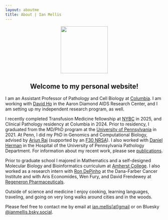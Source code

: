 ```yaml
---
layout: aboutme
title: About | Ian Mellis
---
```

<p align="center">
<img src="{{ site.baseurl }}static/img/{{ site.avatar }}" style="width:150px;" />
</p>

## <center> Welcome to my personal website!</center>


I am an Assistant Professor of Pathology and Cell Biology at [Columbia](https://www.pathology.columbia.edu/). I am working with [David Ho](https://www.adarc.cuimc.columbia.edu/research/research-labs/ho-lab) in the Aaron Diamond AIDS Research Center, and I am setting up my independent research program, as well. 

I recently completed Transfusion Medicine fellowship at [NYBC](https://www.nybce.org/transfusion-medicine-fellowship-program-2/) in 2025, and Clinical Pathology residency at Columbia in 2024. Prior to residency, I graduated from the MD/PhD program at the [University of Pennsylvania](https://www.med.upenn.edu/mstp/) in 2021. At Penn, I did my PhD in Genomics and Computational Biology, advised by [Arjun Raj](https://rajlab.seas.upenn.edu) (supported by an [F30 NRSA](https://projectreporter.nih.gov/project_info_details.cfm?aid=9691528&icde=50544554&ddparam=&ddvalue=&ddsub=&cr=1&csb=default&cs=ASC&pball=)). I also worked with [Daniel Herman](https://www.med.upenn.edu/hermanlab/) in the Hospital of the University of Pennsylvania Pathology Department. For information about my recent work, please see [publications](publications.html). 

Prior to graduate school I majored in Mathematics and a self-designed Molecular Biology and Bioinformatics curriculum at [Amherst College](https://www.amherst.edu/academiclife/departments). I also worked as a research intern with [Ron DePinho](https://www.mdanderson.org/research/departments-labs-institutes/labs/depinho-laboratory.html) at the Dana-Farber Cancer Institute and with Aris Economides, Wen Fury, and David Frendewey at [Regeneron Pharmaceuticals](https://www.regeneron.com/).

Outside of science and medicine I enjoy cooking, learning languages, traveling, and going on very long walks around cities and in the woods.

Please feel free to contact me by email at [ian.mellis[at]gmail](mailto:im2613@cumc.columbia.edu) or on Bluesky [@ianmellis.bsky.social](https://bsky.app/profile/ianmellis.bsky.social).
